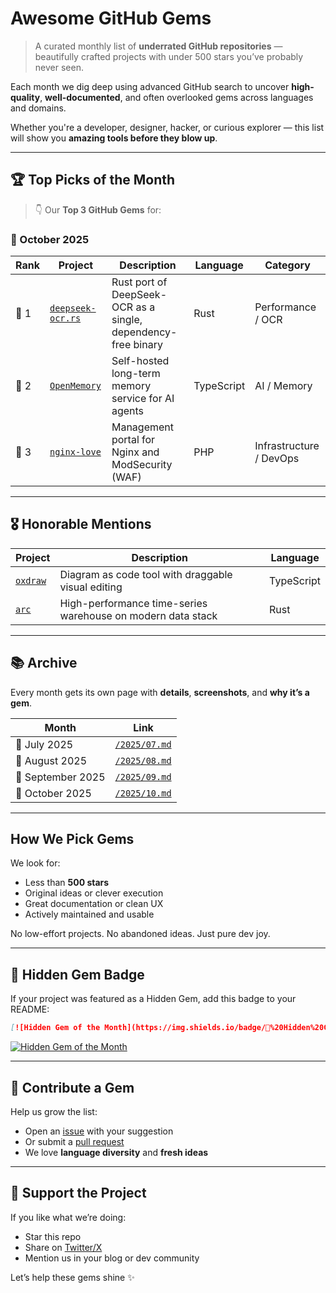 # Awesome GitHub Gems

> A curated monthly list of **underrated GitHub repositories** — beautifully crafted projects with under 500 stars you’ve probably never seen.

Each month we dig deep using advanced GitHub search to uncover **high-quality**, **well-documented**, and often overlooked gems across languages and domains.

Whether you're a developer, designer, hacker, or curious explorer — this list will show you **amazing tools before they blow up**.

---

## 🏆 Top Picks of the Month

> 👇 Our **Top 3 GitHub Gems** for:

### 📅 October 2025

| Rank | Project | Description | Language | Category |
|------|---------|-------------|----------| ---------|
| 🥇 1 | [`deepseek-ocr.rs`](https://github.com/ShelbyJenkins/deepseek-ocr.rs) | Rust port of DeepSeek-OCR as a single, dependency-free binary | Rust | Performance / OCR |
| 🥈 2 | [`OpenMemory`](https://github.com/plastic-labs/OpenMemory) | Self-hosted long-term memory service for AI agents | TypeScript | AI / Memory |
| 🥉 3 | [`nginx-love`](https://github.com/nginx-love/nginx-love) | Management portal for Nginx and ModSecurity (WAF) | PHP | Infrastructure / DevOps |

---

## 🎖 Honorable Mentions

| Project | Description | Language |
|---------|-------------|----------|
| [`oxdraw`](https://github.com/oxdraw/oxdraw) | Diagram as code tool with draggable visual editing | TypeScript |
| [`arc`](https://github.com/mosmeh/arc) | High-performance time-series warehouse on modern data stack | Rust |

---

## 📚 Archive

Every month gets its own page with **details**, **screenshots**, and **why it’s a gem**.

| Month | Link |
|-------|------|
| 📅 July 2025 | [`/2025/07.md`](./2025/07.md) |
| 📅 August 2025 | [`/2025/08.md`](./2025/08.md) |
| 📅 September 2025 | [`/2025/09.md`](./2025/09.md) |
| 📅 October 2025 | [`/2025/10.md`](./2025/10.md) |

---

## How We Pick Gems

We look for:

- Less than **500 stars**
- Original ideas or clever execution
- Great documentation or clean UX
- Actively maintained and usable

No low-effort projects. No abandoned ideas. Just pure dev joy.

---

## 🏅 Hidden Gem Badge

If your project was featured as a Hidden Gem, add this badge to your README:

  ```markdown
  [![Hidden Gem of the Month](https://img.shields.io/badge/🚀%20Hidden%20Gem-October%202025-blueviolet?style=for-the-badge)](https://github.com/sergioalmela/underrated-github-gems)
  ```
  [![Hidden Gem of the Month](https://img.shields.io/badge/🚀%20Hidden%20Gem-October%202025-red?style=for-the-badge)](https://github.com/sergioalmela/underrated-github-gems)

---

## 🌱 Contribute a Gem

Help us grow the list:

- Open an [issue](https://github.com/sergioalmela/underrated-github-gems/issues) with your suggestion
- Or submit a [pull request](https://github.com/sergioalmela/underrated-github-gems/pulls)
- We love **language diversity** and **fresh ideas**

---

## 📣 Support the Project

If you like what we’re doing:

- Star this repo
- Share on [Twitter/X](https://twitter.com/)
- Mention us in your blog or dev community

Let’s help these gems shine ✨
